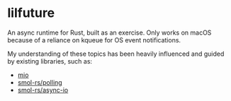 # lilfuture

An async runtime for Rust, built as an exercise. Only works on macOS because of a reliance on kqueue
for OS event notifications.

My understanding of these topics has been heavily influenced and guided by existing libraries, such
as:

- [mio](https://github.com/tokio-rs/mio)
- [smol-rs/polling](https://github.com/smol-rs/polling)
- [smol-rs/async-io](https://github.com/smol-rs/async-io)
